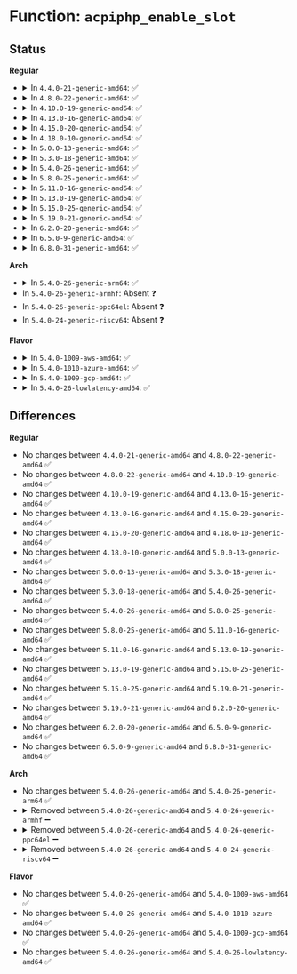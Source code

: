 # Function: <code>acpiphp_enable_slot</code>

## Status
<b>Regular</b>
<ul>
<li>
<details>
<summary>In <code>4.4.0-21-generic-amd64</code>: ✅</summary>

```c
int acpiphp_enable_slot(struct acpiphp_slot * slot)
```

```json
{
  "name": "acpiphp_enable_slot",
  "collision_type": "Unique Global",
  "inline_type": "No",
  "funcs": [
    {
      "addr": 18446744071583380800,
      "name": "acpiphp_enable_slot",
      "external": true,
      "loc": "drivers/pci/hotplug/acpiphp_glue.c:952",
      "file": "drivers/pci/hotplug/acpiphp_glue.c",
      "inline": "seen, unknown",
      "caller_inline": [],
      "caller_func": [
        "drivers/pci/hotplug/acpiphp_core.c:enable_slot",
        "drivers/pci/hotplug/acpiphp_core.c:enable_slot"
      ]
    }
  ],
  "symbols": [
    {
      "addr": 18446744071583380800,
      "name": "acpiphp_enable_slot",
      "section": ".text",
      "bind": "STB_GLOBAL",
      "size": 61
    }
  ]
}
```
</details>
</li>
<li>
<details>
<summary>In <code>4.8.0-22-generic-amd64</code>: ✅</summary>

```c
int acpiphp_enable_slot(struct acpiphp_slot * slot)
```

```json
{
  "name": "acpiphp_enable_slot",
  "collision_type": "Unique Global",
  "inline_type": "No",
  "funcs": [
    {
      "addr": 18446744071583694304,
      "name": "acpiphp_enable_slot",
      "external": true,
      "loc": "drivers/pci/hotplug/acpiphp_glue.c:958",
      "file": "drivers/pci/hotplug/acpiphp_glue.c",
      "inline": "seen, unknown",
      "caller_inline": [],
      "caller_func": [
        "drivers/pci/hotplug/acpiphp_core.c:enable_slot",
        "drivers/pci/hotplug/acpiphp_core.c:enable_slot"
      ]
    }
  ],
  "symbols": [
    {
      "addr": 18446744071583694304,
      "name": "acpiphp_enable_slot",
      "section": ".text",
      "bind": "STB_GLOBAL",
      "size": 61
    }
  ]
}
```
</details>
</li>
<li>
<details>
<summary>In <code>4.10.0-19-generic-amd64</code>: ✅</summary>

```c
int acpiphp_enable_slot(struct acpiphp_slot * slot)
```

```json
{
  "name": "acpiphp_enable_slot",
  "collision_type": "Unique Global",
  "inline_type": "No",
  "funcs": [
    {
      "addr": 18446744071583832416,
      "name": "acpiphp_enable_slot",
      "external": true,
      "loc": "drivers/pci/hotplug/acpiphp_glue.c:929",
      "file": "drivers/pci/hotplug/acpiphp_glue.c",
      "inline": "seen, unknown",
      "caller_inline": [],
      "caller_func": [
        "drivers/pci/hotplug/acpiphp_core.c:enable_slot",
        "drivers/pci/hotplug/acpiphp_core.c:enable_slot"
      ]
    }
  ],
  "symbols": [
    {
      "addr": 18446744071583832416,
      "name": "acpiphp_enable_slot",
      "section": ".text",
      "bind": "STB_GLOBAL",
      "size": 61
    }
  ]
}
```
</details>
</li>
<li>
<details>
<summary>In <code>4.13.0-16-generic-amd64</code>: ✅</summary>

```c
int acpiphp_enable_slot(struct acpiphp_slot * slot)
```

```json
{
  "name": "acpiphp_enable_slot",
  "collision_type": "Unique Global",
  "inline_type": "No",
  "funcs": [
    {
      "addr": 18446744071583874880,
      "name": "acpiphp_enable_slot",
      "external": true,
      "loc": "drivers/pci/hotplug/acpiphp_glue.c:929",
      "file": "drivers/pci/hotplug/acpiphp_glue.c",
      "inline": "seen, unknown",
      "caller_inline": [],
      "caller_func": [
        "drivers/pci/hotplug/acpiphp_core.c:enable_slot",
        "drivers/pci/hotplug/acpiphp_core.c:enable_slot"
      ]
    }
  ],
  "symbols": [
    {
      "addr": 18446744071583874880,
      "name": "acpiphp_enable_slot",
      "section": ".text",
      "bind": "STB_GLOBAL",
      "size": 61
    }
  ]
}
```
</details>
</li>
<li>
<details>
<summary>In <code>4.15.0-20-generic-amd64</code>: ✅</summary>

```c
int acpiphp_enable_slot(struct acpiphp_slot * slot)
```

```json
{
  "name": "acpiphp_enable_slot",
  "collision_type": "Unique Global",
  "inline_type": "No",
  "funcs": [
    {
      "addr": 18446744071584138512,
      "name": "acpiphp_enable_slot",
      "external": true,
      "loc": "drivers/pci/hotplug/acpiphp_glue.c:926",
      "file": "drivers/pci/hotplug/acpiphp_glue.c",
      "inline": "seen, unknown",
      "caller_inline": [],
      "caller_func": [
        "drivers/pci/hotplug/acpiphp_core.c:enable_slot",
        "drivers/pci/hotplug/acpiphp_core.c:enable_slot"
      ]
    }
  ],
  "symbols": [
    {
      "addr": 18446744071584138512,
      "name": "acpiphp_enable_slot",
      "section": ".text",
      "bind": "STB_GLOBAL",
      "size": 61
    }
  ]
}
```
</details>
</li>
<li>
<details>
<summary>In <code>4.18.0-10-generic-amd64</code>: ✅</summary>

```c
int acpiphp_enable_slot(struct acpiphp_slot * slot)
```

```json
{
  "name": "acpiphp_enable_slot",
  "collision_type": "Unique Global",
  "inline_type": "No",
  "funcs": [
    {
      "addr": 18446744071584355152,
      "name": "acpiphp_enable_slot",
      "external": true,
      "loc": "drivers/pci/hotplug/acpiphp_glue.c:966",
      "file": "drivers/pci/hotplug/acpiphp_glue.c",
      "inline": "seen, unknown",
      "caller_inline": [],
      "caller_func": [
        "drivers/pci/hotplug/acpiphp_core.c:enable_slot",
        "drivers/pci/hotplug/acpiphp_core.c:enable_slot"
      ]
    }
  ],
  "symbols": [
    {
      "addr": 18446744071584355152,
      "name": "acpiphp_enable_slot",
      "section": ".text",
      "bind": "STB_GLOBAL",
      "size": 63
    }
  ]
}
```
</details>
</li>
<li>
<details>
<summary>In <code>5.0.0-13-generic-amd64</code>: ✅</summary>

```c
int acpiphp_enable_slot(struct acpiphp_slot * slot)
```

```json
{
  "name": "acpiphp_enable_slot",
  "collision_type": "Unique Global",
  "inline_type": "No",
  "funcs": [
    {
      "addr": 18446744071584450224,
      "name": "acpiphp_enable_slot",
      "external": true,
      "loc": "drivers/pci/hotplug/acpiphp_glue.c:966",
      "file": "drivers/pci/hotplug/acpiphp_glue.c",
      "inline": "seen, unknown",
      "caller_inline": [],
      "caller_func": [
        "drivers/pci/hotplug/acpiphp_core.c:enable_slot",
        "drivers/pci/hotplug/acpiphp_core.c:enable_slot"
      ]
    }
  ],
  "symbols": [
    {
      "addr": 18446744071584450224,
      "name": "acpiphp_enable_slot",
      "section": ".text",
      "bind": "STB_GLOBAL",
      "size": 63
    }
  ]
}
```
</details>
</li>
<li>
<details>
<summary>In <code>5.3.0-18-generic-amd64</code>: ✅</summary>

```c
int acpiphp_enable_slot(struct acpiphp_slot * slot)
```

```json
{
  "name": "acpiphp_enable_slot",
  "collision_type": "Unique Global",
  "inline_type": "No",
  "funcs": [
    {
      "addr": 18446744071584646848,
      "name": "acpiphp_enable_slot",
      "external": true,
      "loc": "drivers/pci/hotplug/acpiphp_glue.c:966",
      "file": "drivers/pci/hotplug/acpiphp_glue.c",
      "inline": "seen, unknown",
      "caller_inline": [],
      "caller_func": [
        "drivers/pci/hotplug/acpiphp_core.c:enable_slot",
        "drivers/pci/hotplug/acpiphp_core.c:enable_slot"
      ]
    }
  ],
  "symbols": [
    {
      "addr": 18446744071584646848,
      "name": "acpiphp_enable_slot",
      "section": ".text",
      "bind": "STB_GLOBAL",
      "size": 67
    }
  ]
}
```
</details>
</li>
<li>
<details>
<summary>In <code>5.4.0-26-generic-amd64</code>: ✅</summary>

```c
int acpiphp_enable_slot(struct acpiphp_slot * slot)
```

```json
{
  "name": "acpiphp_enable_slot",
  "collision_type": "Unique Global",
  "inline_type": "No",
  "funcs": [
    {
      "addr": 18446744071584784576,
      "name": "acpiphp_enable_slot",
      "external": true,
      "loc": "drivers/pci/hotplug/acpiphp_glue.c:972",
      "file": "drivers/pci/hotplug/acpiphp_glue.c",
      "inline": "seen, unknown",
      "caller_inline": [],
      "caller_func": [
        "drivers/pci/hotplug/acpiphp_core.c:enable_slot",
        "drivers/pci/hotplug/acpiphp_core.c:enable_slot"
      ]
    }
  ],
  "symbols": [
    {
      "addr": 18446744071584784576,
      "name": "acpiphp_enable_slot",
      "section": ".text",
      "bind": "STB_GLOBAL",
      "size": 67
    }
  ]
}
```
</details>
</li>
<li>
<details>
<summary>In <code>5.8.0-25-generic-amd64</code>: ✅</summary>

```c
int acpiphp_enable_slot(struct acpiphp_slot * slot)
```

```json
{
  "name": "acpiphp_enable_slot",
  "collision_type": "Unique Global",
  "inline_type": "No",
  "funcs": [
    {
      "addr": 18446744071585476416,
      "name": "acpiphp_enable_slot",
      "external": true,
      "loc": "drivers/pci/hotplug/acpiphp_glue.c:973",
      "file": "drivers/pci/hotplug/acpiphp_glue.c",
      "inline": "seen, unknown",
      "caller_inline": [],
      "caller_func": [
        "drivers/pci/hotplug/acpiphp_core.c:enable_slot",
        "drivers/pci/hotplug/acpiphp_core.c:enable_slot"
      ]
    }
  ],
  "symbols": [
    {
      "addr": 18446744071585476416,
      "name": "acpiphp_enable_slot",
      "section": ".text",
      "bind": "STB_GLOBAL",
      "size": 69
    }
  ]
}
```
</details>
</li>
<li>
<details>
<summary>In <code>5.11.0-16-generic-amd64</code>: ✅</summary>

```c
int acpiphp_enable_slot(struct acpiphp_slot * slot)
```

```json
{
  "name": "acpiphp_enable_slot",
  "collision_type": "Unique Global",
  "inline_type": "No",
  "funcs": [
    {
      "addr": 18446744071585618176,
      "name": "acpiphp_enable_slot",
      "external": true,
      "loc": "drivers/pci/hotplug/acpiphp_glue.c:973",
      "file": "drivers/pci/hotplug/acpiphp_glue.c",
      "inline": "seen, unknown",
      "caller_inline": [],
      "caller_func": [
        "drivers/pci/hotplug/acpiphp_core.c:enable_slot",
        "drivers/pci/hotplug/acpiphp_core.c:enable_slot"
      ]
    }
  ],
  "symbols": [
    {
      "addr": 18446744071585618176,
      "name": "acpiphp_enable_slot",
      "section": ".text",
      "bind": "STB_GLOBAL",
      "size": 69
    }
  ]
}
```
</details>
</li>
<li>
<details>
<summary>In <code>5.13.0-19-generic-amd64</code>: ✅</summary>

```c
int acpiphp_enable_slot(struct acpiphp_slot * slot)
```

```json
{
  "name": "acpiphp_enable_slot",
  "collision_type": "Unique Global",
  "inline_type": "No",
  "funcs": [
    {
      "addr": 18446744071585496624,
      "name": "acpiphp_enable_slot",
      "external": true,
      "loc": "drivers/pci/hotplug/acpiphp_glue.c:974",
      "file": "drivers/pci/hotplug/acpiphp_glue.c",
      "inline": "seen, unknown",
      "caller_inline": [],
      "caller_func": [
        "drivers/pci/hotplug/acpiphp_core.c:enable_slot",
        "drivers/pci/hotplug/acpiphp_core.c:enable_slot"
      ]
    }
  ],
  "symbols": [
    {
      "addr": 18446744071585496624,
      "name": "acpiphp_enable_slot",
      "section": ".text",
      "bind": "STB_GLOBAL",
      "size": 69
    }
  ]
}
```
</details>
</li>
<li>
<details>
<summary>In <code>5.15.0-25-generic-amd64</code>: ✅</summary>

```c
int acpiphp_enable_slot(struct acpiphp_slot * slot)
```

```json
{
  "name": "acpiphp_enable_slot",
  "collision_type": "Unique Global",
  "inline_type": "No",
  "funcs": [
    {
      "addr": 18446744071585963616,
      "name": "acpiphp_enable_slot",
      "external": true,
      "loc": "drivers/pci/hotplug/acpiphp_glue.c:974",
      "file": "drivers/pci/hotplug/acpiphp_glue.c",
      "inline": "seen, unknown",
      "caller_inline": [],
      "caller_func": [
        "drivers/pci/hotplug/acpiphp_core.c:enable_slot",
        "drivers/pci/hotplug/acpiphp_core.c:enable_slot"
      ]
    }
  ],
  "symbols": [
    {
      "addr": 18446744071585963616,
      "name": "acpiphp_enable_slot",
      "section": ".text",
      "bind": "STB_GLOBAL",
      "size": 69
    }
  ]
}
```
</details>
</li>
<li>
<details>
<summary>In <code>5.19.0-21-generic-amd64</code>: ✅</summary>

```c
int acpiphp_enable_slot(struct acpiphp_slot * slot)
```

```json
{
  "name": "acpiphp_enable_slot",
  "collision_type": "Unique Global",
  "inline_type": "No",
  "funcs": [
    {
      "addr": 18446744071587168624,
      "name": "acpiphp_enable_slot",
      "external": true,
      "loc": "drivers/pci/hotplug/acpiphp_glue.c:975",
      "file": "drivers/pci/hotplug/acpiphp_glue.c",
      "inline": "seen, unknown",
      "caller_inline": [],
      "caller_func": [
        "drivers/pci/hotplug/acpiphp_core.c:enable_slot",
        "drivers/pci/hotplug/acpiphp_core.c:enable_slot"
      ]
    }
  ],
  "symbols": [
    {
      "addr": 18446744071587168624,
      "name": "acpiphp_enable_slot",
      "section": ".text",
      "bind": "STB_GLOBAL",
      "size": 74
    }
  ]
}
```
</details>
</li>
<li>
<details>
<summary>In <code>6.2.0-20-generic-amd64</code>: ✅</summary>

```c
int acpiphp_enable_slot(struct acpiphp_slot * slot)
```

```json
{
  "name": "acpiphp_enable_slot",
  "collision_type": "Unique Global",
  "inline_type": "No",
  "funcs": [
    {
      "addr": 18446744071588381504,
      "name": "acpiphp_enable_slot",
      "external": true,
      "loc": "drivers/pci/hotplug/acpiphp_glue.c:983",
      "file": "drivers/pci/hotplug/acpiphp_glue.c",
      "inline": "seen, unknown",
      "caller_inline": [],
      "caller_func": [
        "drivers/pci/hotplug/acpiphp_core.c:enable_slot",
        "drivers/pci/hotplug/acpiphp_core.c:enable_slot"
      ]
    }
  ],
  "symbols": [
    {
      "addr": 18446744071588381504,
      "name": "acpiphp_enable_slot",
      "section": ".text",
      "bind": "STB_GLOBAL",
      "size": 74
    }
  ]
}
```
</details>
</li>
<li>
<details>
<summary>In <code>6.5.0-9-generic-amd64</code>: ✅</summary>

```c
int acpiphp_enable_slot(struct acpiphp_slot * slot)
```

```json
{
  "name": "acpiphp_enable_slot",
  "collision_type": "Unique Global",
  "inline_type": "No",
  "funcs": [
    {
      "addr": 18446744071588657504,
      "name": "acpiphp_enable_slot",
      "external": true,
      "loc": "drivers/pci/hotplug/acpiphp_glue.c:986",
      "file": "drivers/pci/hotplug/acpiphp_glue.c",
      "inline": "seen, unknown",
      "caller_inline": [],
      "caller_func": [
        "drivers/pci/hotplug/acpiphp_core.c:enable_slot",
        "drivers/pci/hotplug/acpiphp_core.c:enable_slot"
      ]
    }
  ],
  "symbols": [
    {
      "addr": 18446744071588657504,
      "name": "acpiphp_enable_slot",
      "section": ".text",
      "bind": "STB_GLOBAL",
      "size": 74
    }
  ]
}
```
</details>
</li>
<li>
<details>
<summary>In <code>6.8.0-31-generic-amd64</code>: ✅</summary>

```c
int acpiphp_enable_slot(struct acpiphp_slot * slot)
```

```json
{
  "name": "acpiphp_enable_slot",
  "collision_type": "Unique Global",
  "inline_type": "No",
  "funcs": [
    {
      "addr": 18446744071588958080,
      "name": "acpiphp_enable_slot",
      "external": true,
      "loc": "drivers/pci/hotplug/acpiphp_glue.c:983",
      "file": "drivers/pci/hotplug/acpiphp_glue.c",
      "inline": "seen, unknown",
      "caller_inline": [],
      "caller_func": [
        "drivers/pci/hotplug/acpiphp_core.c:enable_slot",
        "drivers/pci/hotplug/acpiphp_core.c:enable_slot"
      ]
    }
  ],
  "symbols": [
    {
      "addr": 18446744071588958080,
      "name": "acpiphp_enable_slot",
      "section": ".text",
      "bind": "STB_GLOBAL",
      "size": 74
    }
  ]
}
```
</details>
</li>
</ul>
<b>Arch</b>
<ul>
<li>
<details>
<summary>In <code>5.4.0-26-generic-arm64</code>: ✅</summary>

```c
int acpiphp_enable_slot(struct acpiphp_slot * slot)
```

```json
{
  "name": "acpiphp_enable_slot",
  "collision_type": "Unique Global",
  "inline_type": "No",
  "funcs": [
    {
      "addr": 18446603336497050720,
      "name": "acpiphp_enable_slot",
      "external": true,
      "loc": "drivers/pci/hotplug/acpiphp_glue.c:972",
      "file": "drivers/pci/hotplug/acpiphp_glue.c",
      "inline": "seen, unknown",
      "caller_inline": [],
      "caller_func": [
        "drivers/pci/hotplug/acpiphp_core.c:enable_slot",
        "drivers/pci/hotplug/acpiphp_core.c:enable_slot"
      ]
    }
  ],
  "symbols": [
    {
      "addr": 18446603336497050720,
      "name": "acpiphp_enable_slot",
      "section": ".text",
      "bind": "STB_GLOBAL",
      "size": 88
    }
  ]
}
```
</details>
</li>
<li>
In <code>5.4.0-26-generic-armhf</code>: Absent ❓
</li>
<li>
In <code>5.4.0-26-generic-ppc64el</code>: Absent ❓
</li>
<li>
In <code>5.4.0-24-generic-riscv64</code>: Absent ❓
</li>
</ul>
<b>Flavor</b>
<ul>
<li>
<details>
<summary>In <code>5.4.0-1009-aws-amd64</code>: ✅</summary>

```c
int acpiphp_enable_slot(struct acpiphp_slot * slot)
```

```json
{
  "name": "acpiphp_enable_slot",
  "collision_type": "Unique Global",
  "inline_type": "No",
  "funcs": [
    {
      "addr": 18446744071584733328,
      "name": "acpiphp_enable_slot",
      "external": true,
      "loc": "drivers/pci/hotplug/acpiphp_glue.c:972",
      "file": "drivers/pci/hotplug/acpiphp_glue.c",
      "inline": "seen, unknown",
      "caller_inline": [],
      "caller_func": [
        "drivers/pci/hotplug/acpiphp_core.c:enable_slot",
        "drivers/pci/hotplug/acpiphp_core.c:enable_slot"
      ]
    }
  ],
  "symbols": [
    {
      "addr": 18446744071584733328,
      "name": "acpiphp_enable_slot",
      "section": ".text",
      "bind": "STB_GLOBAL",
      "size": 67
    }
  ]
}
```
</details>
</li>
<li>
<details>
<summary>In <code>5.4.0-1010-azure-amd64</code>: ✅</summary>

```c
int acpiphp_enable_slot(struct acpiphp_slot * slot)
```

```json
{
  "name": "acpiphp_enable_slot",
  "collision_type": "Unique Global",
  "inline_type": "No",
  "funcs": [
    {
      "addr": 18446744071584664096,
      "name": "acpiphp_enable_slot",
      "external": true,
      "loc": "drivers/pci/hotplug/acpiphp_glue.c:972",
      "file": "drivers/pci/hotplug/acpiphp_glue.c",
      "inline": "seen, unknown",
      "caller_inline": [],
      "caller_func": [
        "drivers/pci/hotplug/acpiphp_core.c:enable_slot",
        "drivers/pci/hotplug/acpiphp_core.c:enable_slot"
      ]
    }
  ],
  "symbols": [
    {
      "addr": 18446744071584664096,
      "name": "acpiphp_enable_slot",
      "section": ".text",
      "bind": "STB_GLOBAL",
      "size": 67
    }
  ]
}
```
</details>
</li>
<li>
<details>
<summary>In <code>5.4.0-1009-gcp-amd64</code>: ✅</summary>

```c
int acpiphp_enable_slot(struct acpiphp_slot * slot)
```

```json
{
  "name": "acpiphp_enable_slot",
  "collision_type": "Unique Global",
  "inline_type": "No",
  "funcs": [
    {
      "addr": 18446744071584734736,
      "name": "acpiphp_enable_slot",
      "external": true,
      "loc": "drivers/pci/hotplug/acpiphp_glue.c:972",
      "file": "drivers/pci/hotplug/acpiphp_glue.c",
      "inline": "seen, unknown",
      "caller_inline": [],
      "caller_func": [
        "drivers/pci/hotplug/acpiphp_core.c:enable_slot",
        "drivers/pci/hotplug/acpiphp_core.c:enable_slot"
      ]
    }
  ],
  "symbols": [
    {
      "addr": 18446744071584734736,
      "name": "acpiphp_enable_slot",
      "section": ".text",
      "bind": "STB_GLOBAL",
      "size": 67
    }
  ]
}
```
</details>
</li>
<li>
<details>
<summary>In <code>5.4.0-26-lowlatency-amd64</code>: ✅</summary>

```c
int acpiphp_enable_slot(struct acpiphp_slot * slot)
```

```json
{
  "name": "acpiphp_enable_slot",
  "collision_type": "Unique Global",
  "inline_type": "No",
  "funcs": [
    {
      "addr": 18446744071584842304,
      "name": "acpiphp_enable_slot",
      "external": true,
      "loc": "drivers/pci/hotplug/acpiphp_glue.c:972",
      "file": "drivers/pci/hotplug/acpiphp_glue.c",
      "inline": "seen, unknown",
      "caller_inline": [],
      "caller_func": [
        "drivers/pci/hotplug/acpiphp_core.c:enable_slot",
        "drivers/pci/hotplug/acpiphp_core.c:enable_slot"
      ]
    }
  ],
  "symbols": [
    {
      "addr": 18446744071584842304,
      "name": "acpiphp_enable_slot",
      "section": ".text",
      "bind": "STB_GLOBAL",
      "size": 67
    }
  ]
}
```
</details>
</li>
</ul>

## Differences
<b>Regular</b>
<ul>
<li>
No changes between <code>4.4.0-21-generic-amd64</code> and <code>4.8.0-22-generic-amd64</code> ✅
</li>
<li>
No changes between <code>4.8.0-22-generic-amd64</code> and <code>4.10.0-19-generic-amd64</code> ✅
</li>
<li>
No changes between <code>4.10.0-19-generic-amd64</code> and <code>4.13.0-16-generic-amd64</code> ✅
</li>
<li>
No changes between <code>4.13.0-16-generic-amd64</code> and <code>4.15.0-20-generic-amd64</code> ✅
</li>
<li>
No changes between <code>4.15.0-20-generic-amd64</code> and <code>4.18.0-10-generic-amd64</code> ✅
</li>
<li>
No changes between <code>4.18.0-10-generic-amd64</code> and <code>5.0.0-13-generic-amd64</code> ✅
</li>
<li>
No changes between <code>5.0.0-13-generic-amd64</code> and <code>5.3.0-18-generic-amd64</code> ✅
</li>
<li>
No changes between <code>5.3.0-18-generic-amd64</code> and <code>5.4.0-26-generic-amd64</code> ✅
</li>
<li>
No changes between <code>5.4.0-26-generic-amd64</code> and <code>5.8.0-25-generic-amd64</code> ✅
</li>
<li>
No changes between <code>5.8.0-25-generic-amd64</code> and <code>5.11.0-16-generic-amd64</code> ✅
</li>
<li>
No changes between <code>5.11.0-16-generic-amd64</code> and <code>5.13.0-19-generic-amd64</code> ✅
</li>
<li>
No changes between <code>5.13.0-19-generic-amd64</code> and <code>5.15.0-25-generic-amd64</code> ✅
</li>
<li>
No changes between <code>5.15.0-25-generic-amd64</code> and <code>5.19.0-21-generic-amd64</code> ✅
</li>
<li>
No changes between <code>5.19.0-21-generic-amd64</code> and <code>6.2.0-20-generic-amd64</code> ✅
</li>
<li>
No changes between <code>6.2.0-20-generic-amd64</code> and <code>6.5.0-9-generic-amd64</code> ✅
</li>
<li>
No changes between <code>6.5.0-9-generic-amd64</code> and <code>6.8.0-31-generic-amd64</code> ✅
</li>
</ul>
<b>Arch</b>
<ul>
<li>
No changes between <code>5.4.0-26-generic-amd64</code> and <code>5.4.0-26-generic-arm64</code> ✅
</li>
<li>
<details>
<summary>Removed between <code>5.4.0-26-generic-amd64</code> and <code>5.4.0-26-generic-armhf</code> ➖</summary>

```c
int acpiphp_enable_slot(struct acpiphp_slot * slot)
```
</details>
</li>
<li>
<details>
<summary>Removed between <code>5.4.0-26-generic-amd64</code> and <code>5.4.0-26-generic-ppc64el</code> ➖</summary>

```c
int acpiphp_enable_slot(struct acpiphp_slot * slot)
```
</details>
</li>
<li>
<details>
<summary>Removed between <code>5.4.0-26-generic-amd64</code> and <code>5.4.0-24-generic-riscv64</code> ➖</summary>

```c
int acpiphp_enable_slot(struct acpiphp_slot * slot)
```
</details>
</li>
</ul>
<b>Flavor</b>
<ul>
<li>
No changes between <code>5.4.0-26-generic-amd64</code> and <code>5.4.0-1009-aws-amd64</code> ✅
</li>
<li>
No changes between <code>5.4.0-26-generic-amd64</code> and <code>5.4.0-1010-azure-amd64</code> ✅
</li>
<li>
No changes between <code>5.4.0-26-generic-amd64</code> and <code>5.4.0-1009-gcp-amd64</code> ✅
</li>
<li>
No changes between <code>5.4.0-26-generic-amd64</code> and <code>5.4.0-26-lowlatency-amd64</code> ✅
</li>
</ul>
